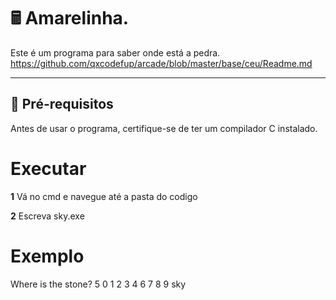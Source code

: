 # 🖩 Amarelinha.

Este é um programa para saber onde está a pedra.
https://github.com/qxcodefup/arcade/blob/master/base/ceu/Readme.md

---

## 🔧 **Pré-requisitos**

Antes de usar o programa, certifique-se de ter um compilador C instalado.

# **Executar**

**1** Vá no cmd e navegue até a pasta do codigo

**2** Escreva sky.exe

# **Exemplo**

Where is the stone? 5
0 1 2 3 4 6 7 8 9 sky
